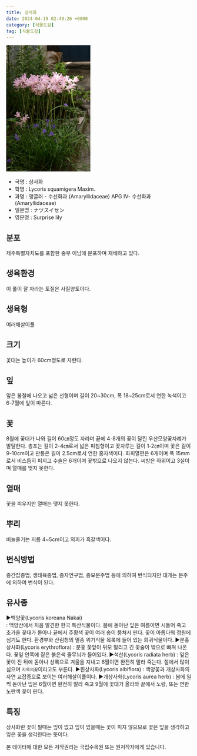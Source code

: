 ```yaml
---
title: 상사화
date: 2024-04-19 02:49:26 +0800
category: [식물도감]
tag: [식물도감]
---
```




![상사화](/assets/img/fileUpload/plants/basic/Amaryllidaceae/Lycoris/6166/6166_1_th2.jpg)
- 국명 : 상사화
- 학명 : Lycoris squamigera Maxim.
- 과명 : 앵글러 - 수선화과 (Amaryllidaceae) APG Ⅳ- 수선화과 (Amaryllidaceae)
- 일본명 : ナツスイセン
- 영문명 : Surprise lily


## 분포
제주특별자치도를 포함한 중부 이남에 분포하며 재배하고 있다.
## 생육환경
이 풀이 잘 자라는 토질은 사질양토이다.
## 생육형
여러해살이풀 
## 크기
꽃대는 높이가 60cm정도로 자란다.
## 잎
잎은 봄철에 나오고 넓은 선형이며 길이 20~30cm, 폭 18~25cm로서 연한 녹색이고 6-7월에 잎이 마른다.
## 꽃
8월에 꽃대가 나와 길이 60㎝정도 자라며 끝에 4-8개의 꽃이 달린 우산모양꽃차례가 발달한다. 총포는 길이 2-4㎝로서 넓은 피침형이고 꽃자루는 길이 1-2㎝이며 꽃은 길이 9-10cm이고 판통은 길이 2.5cm로서 연한 홍자색이다. 화피열편은 6개이며 폭 15mm로서 비스듬히 퍼지고 수술은 6개이며 꽃밖으로 나오지 않는다. 씨방은 하위이고 3실이며 열매를 맺지 못한다.
## 열매
꽃을 피우지만 열매는 맺지 못한다.
## 뿌리
비늘줄기는 지름 4~5cm이고 외피가 흑갈색이다.
## 번식방법
종간잡종법, 생태육종법, 종자연구법, 종묘분주법 등에 의하여 번식되지만 대개는 분주에 의하여 번식이 된다.
## 유사종
▶백양꽃(Lycoris koreana Nakai)  
  : 백양산에서 처음 발견한 한국 특산식물이다. 봄에 돋아난 잎은 여름이면 시들어 죽고 초가을 꽃대가 돋아나 끝에서 주황색 꽃이 여러 송이 뭉쳐서 핀다. 꽃이 아름다워 정원에 심기도 한다. 환경부와 산림청의 멸종 위기식물 목록에 들어 있는 희귀식물이다.
▶분홍상사화(Lycoris erythroflora)
  : 분홍 꽃잎이 뒤모 말리고 긴 꽃술이 밖으로 빠져 나온다. 꽃잎 안쪽에 짙은 붉은색 줄무늬가 들어있다.
▶석산(Lycoris radiata herb)
  : 잎은 꽃이 진 뒤에 돋아나 상록으로 겨울을 지내고 6월이면 완전히 말라 죽는다. 절에서 많이 심으며 `지옥의꽃`이라고도 부른다.
▶흰상사화(Lycoris albiflora)
  : 백양꽃과 개상사화의 자연 교잡종으로 보이는 여러해살이풀이다.
▶개상사화(Lycoris aurea herb)
  : 봄에 일찍 돋아난 잎은 6월이면 완전히 말라 죽고 9월에 꽃대가 올라와 끝에서 노랑, 또는 연한 노란색 꽃이 핀다.
## 특징
상사화란 꽃이 필때는 잎이 없고 잎이 있을때는 꽃이 피지 않으므로 꽃은 잎을 생각하고 잎은 꽃을 생각한다는 뜻이다.






본 데이터에 대한 모든 저작권리는 국립수목원 또는 원저작자에게 있습니다.
